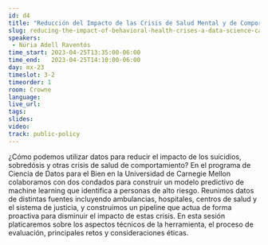 ```yaml
---
id: d4
title: "Reducción del Impacto de las Crisis de Salud Mental y de Comportamiento: Un caso de estudio de ciencia de datos"
slug: reducing-the-impact-of-behavioral-health-crises-a-data-science-case-study
speakers:
 - Núria Adell Raventós
time_start: 2023-04-25T13:35:00-06:00
time_end:   2023-04-25T14:10:00-06:00
day: mx-23
timeslot: 3-2
timeorder: 1
room: Crowne
language: 
live_url: 
tags:
slides: 
video:  
track: public-policy
---
```


¿Cómo podemos utilizar datos para reducir el impacto de los suicidios, sobredósis y otras crisis de salud de comportamiento? En el programa de Ciencia de Datos para el Bien en la Universidad de Carnegie Mellon colaboramos con dos condados para construir un modelo predictivo de machine learning que identifica a personas de alto riesgo. Reunimos datos de distintas fuentes incluyendo ambulancias, hospitales, centros de salud y el sistema de justicia, y construimos un pipeline que actua de forma proactiva para disminuir el impacto de estas crisis. En esta sesión platicaremos sobre los aspectos técnicos de la herramienta, el proceso de evaluación, principales retos y consideraciones éticas.